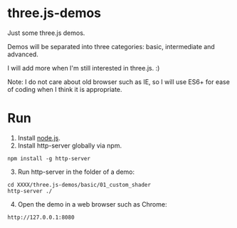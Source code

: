 # three.js-demos

Just some three.js demos.

Demos will be separated into three categories: basic, intermediate and advanced.

I will add more when I'm still interested in three.js. :)

Note: I do not care about old browser such as IE, so I will use ES6+ for ease of coding when I think it is appropriate.

# Run

1. Install [node.js](https://nodejs.org).
2. Install http-server globally via npm.

```
npm install -g http-server
```

3. Run http-server in the folder of a demo:

```
cd XXXX/three.js-demos/basic/01_custom_shader
http-server ./
```

4. Open the demo in a web browser such as Chrome:

```
http://127.0.0.1:8080
```
